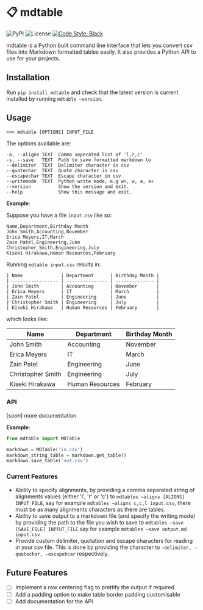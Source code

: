 # :clipboard: mdtable

![PyPI](https://img.shields.io/pypi/v/mdtable.svg?style=flat-square)
![License](https://img.shields.io/github/license/mzjp2/mdtable.svg?style=flat-square)
[![Code Style: Black](https://img.shields.io/badge/code-black-black.svg?style=flat-square)](https://github.com/ambv/black)

mdtable is a Python built command line interface that lets you convert csv files into Markdown formatted tables easily. It also provides a Python API to use for your projects.

## Installation

Run ``pip install mdtable`` and check that the latest version is current installed by running ``mdtable —version``.

## Usage

```shell
>>> mdtable [OPTIONS] INPUT_FILE
```

The options available are:

```
-a, --aligns TEXT  Comma seperated list of 'l,r,c'
-s, --save   TEXT  Path to save formatted markdown to
--delimiter  TEXT  Delimiter character in csv
--quotechar  TEXT  Quote character in csv
--escapechar TEXT  Escape character in csv
--writemode  TEXT  Python write mode, e.g w+, w, a, a+
--version          Show the version and exit.
--help             Show this message and exit.
```

**Example**:

Suppose you have a file `input.csv` like so:

```
Name,Department,Birthday Month
John Smith,Accounting,November
Erica Meyers,IT,March
Zain Patel,Engineering,June
Christopher Smith,Engineering,July
Kiseki Hirakawa,Human Resources,February
```

Running ``mdtable input.csv`` results in:

```
| Name              | Department      | Birthday Month |
| ----------------- | --------------- | -------------- |
| John Smith        | Accounting      | November       |
| Erica Meyers      | IT              | March          |
| Zain Patel        | Engineering     | June           |
| Christopher Smith | Engineering     | July           |
| Kiseki Hirakawa   | Human Resources | February       |
```

which looks like:

| Name              | Department      | Birthday Month |
| ----------------- | --------------- | -------------- |
| John Smith        | Accounting      | November       |
| Erica Meyers      | IT              | March          |
| Zain Patel        | Engineering     | June           |
| Christopher Smith | Engineering     | July           |
| Kiseki Hirakawa   | Human Resources | February       |

### API

[*soon*] more documentation

**Example**:

```python
from mdtable import MDTable

markdown = MDTable('in.csv')
markdown_string_table = markdown.get_table()
markdown.save_table('out.csv')
```

### Current Features

- Ability to specify alignments, by providing a comma seperated string of alignments values (either 'l', 'r' or 'c') to ``mdtables —aligns [ALIGNS] INPUT_FILE``, say for example ``mdtables —aligns c,c,l input.csv``, there must be as many alignments characters as there are tables.
- Ability to save output to a markdown file (and specify the writing mode) by providing the path to the file you wish to save to ``mdtables —save [SAVE_FILE] INPTUT_FILE`` say for example ``mdtables —save output.md input.csv``
- Provide custom delimiter, quotation and escape characters for reading in your csv file. This is done by providing the character to ``—delimiter, —quotechar, —escapehcar`` respectively.

## Future Features

- [ ] Implement a raw centering flag to prettify the output if required
- [ ] Add a padding option to make table border padding customisable
- [ ] Add documentation for the API
